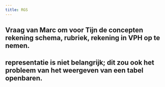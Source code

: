 ```yaml
---
title: RGS
---
```


## Vraag van Marc om voor Tijn de concepten rekening schema, rubriek, rekening in VPH op te nemen.
## representatie is niet belangrijk; dit zou ook het probleem van het weergeven van een tabel openbaren.
